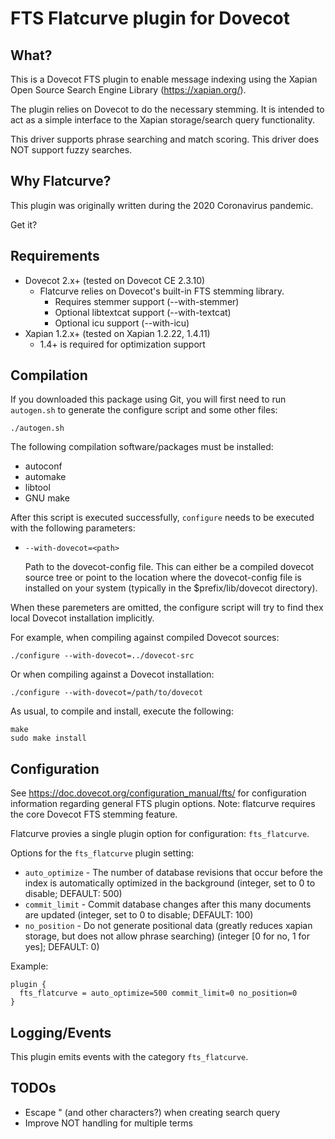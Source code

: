 FTS Flatcurve plugin for Dovecot
================================

What?
-----

This is a Dovecot FTS plugin to enable message indexing using the Xapian
Open Source Search Engine Library (https://xapian.org/).

The plugin relies on Dovecot to do the necessary stemming. It is intended
to act as a simple interface to the Xapian storage/search query
functionality.

This driver supports phrase searching and match scoring.  This driver does
NOT support fuzzy searches.


Why Flatcurve?
--------------

This plugin was originally written during the 2020 Coronavirus pandemic.

Get it?


Requirements
------------

* Dovecot 2.x+ (tested on Dovecot CE 2.3.10)
  - Flatcurve relies on Dovecot's built-in FTS stemming library.
    - Requires stemmer support (--with-stemmer)
    - Optional libtextcat support (--with-textcat)
    - Optional icu support (--with-icu)
* Xapian 1.2.x+ (tested on Xapian 1.2.22, 1.4.11)
  - 1.4+ is required for optimization support


Compilation
-----------

If you downloaded this package using Git, you will first need to run
`autogen.sh` to generate the configure script and some other files:

```
./autogen.sh
```

The following compilation software/packages must be installed:

 - autoconf
 - automake
 - libtool
 - GNU make

After this script is executed successfully, `configure` needs to be executed
with the following parameters:

 - `--with-dovecot=<path>`

   Path to the dovecot-config file. This can either be a compiled dovecot
   source tree or point to the location where the dovecot-config file is
   installed on your system (typically in the $prefix/lib/dovecot directory).

When these paremeters are omitted, the configure script will try to find thex
local Dovecot installation implicitly.

For example, when compiling against compiled Dovecot sources:

```
./configure --with-dovecot=../dovecot-src
```

Or when compiling against a Dovecot installation:

```
./configure --with-dovecot=/path/to/dovecot
```

As usual, to compile and install, execute the following:

```
make
sudo make install
```

Configuration
-------------

See https://doc.dovecot.org/configuration_manual/fts/ for configuration
information regarding general FTS plugin options.  Note: flatcurve requires
the core Dovecot FTS stemming feature.

Flatcurve provies a single plugin option for configuration: `fts_flatcurve`.

Options for the `fts_flatcurve` plugin setting:

 - `auto_optimize` - The number of database revisions that occur before the
                     index is automatically optimized in the background
                     (integer, set to 0 to disable; DEFAULT: 500)
 - `commit_limit` - Commit database changes after this many documents are
                    updated
		    (integer, set to 0 to disable; DEFAULT: 100)
 - `no_position` - Do not generate positional data (greatly reduces xapian
		   storage, but does not allow phrase searching)
		   (integer [0 for no, 1 for yes]; DEFAULT: 0)

Example:

```
plugin {
  fts_flatcurve = auto_optimize=500 commit_limit=0 no_position=0
}
```


Logging/Events
--------------

This plugin emits events with the category `fts_flatcurve`.


TODOs
-----

- Escape " (and other characters?) when creating search query
- Improve NOT handling for multiple terms
